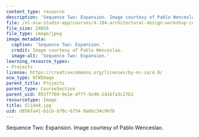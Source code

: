 ```yaml
---
content_type: resource
description: 'Sequence Two: Expansion. Image courtesy of Pablo Wenceslao.'
file: /ol-ocw-studio-app/courses/4-184-architectural-design-workshop-collage-method-and-form-spring-2004/d856fa41b1cbb70c67549a6bc34c96fb_Slide8.jpg
file_size: 24056
file_type: image/jpeg
image_metadata:
  caption: 'Sequence Two: Expansion.'
  credit: Image courtesy of Pablo Wenceslao.
  image-alt: 'Sequence Two: Expansion.'
learning_resource_types:
- Projects
license: https://creativecommons.org/licenses/by-nc-sa/4.0/
ocw_type: OCWImage
parent_title: Projects
parent_type: CourseSection
parent_uid: 855ff769-9e1e-4ff7-5e9b-2416fa3c27b1
resourcetype: Image
title: Slide8.jpg
uid: d856fa41-b1cb-b70c-6754-9a6bc34c96fb
---
```

Sequence Two: Expansion. Image courtesy of Pablo Wenceslao.